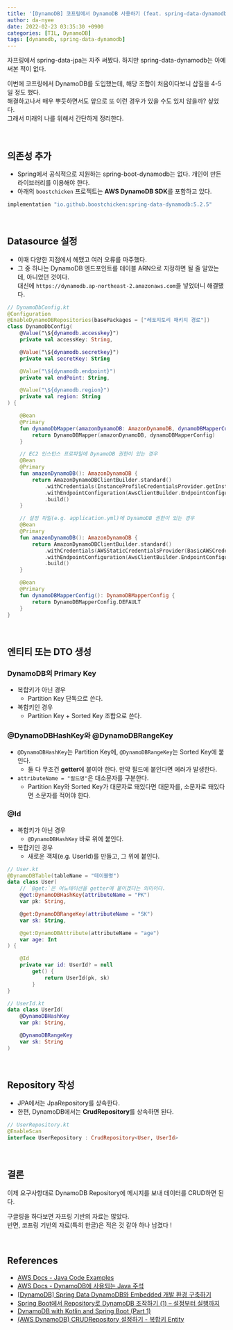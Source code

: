 ```yaml
---
title: '[DynamoDB] 코프링에서 DynamoDB 사용하기 (feat. spring-data-dynamodb)'
author: da-nyee
date: 2022-02-23 03:35:30 +0900
categories: [TIL, DynamoDB]
tags: [dynamodb, spring-data-dynamodb]
---
```


자프링에서 spring-data-jpa는 자주 써봤다. 하지만 spring-data-dynamodb는 아예 써본 적이 없다.<br/>

이번에 코프링에서 DynamoDB를 도입했는데, 해당 조합이 처음이다보니 삽질을 4-5일 정도 했다.<br/>
해결하고나서 매우 뿌듯하면서도 앞으로 또 이런 경우가 있을 수도 있지 않을까? 싶었다.<br/>
그래서 미래의 나를 위해서 간단하게 정리한다.<br/>

<br/>

## 의존성 추가

- Spring에서 공식적으로 지원하는 spring-boot-dynamodb는 없다. 개인이 만든 라이브러리를 이용해야 한다.
- 아래의 `boostchicken` 프로젝트는 <b>AWS DynamoDB SDK</b>를 포함하고 있다.

```gradle
implementation "io.github.boostchicken:spring-data-dynamodb:5.2.5"
```

<br/>

## Datasource 설정

- 이때 다양한 지점에서 헤맸고 여러 오류를 마주했다.
- 그 중 하나는 DynamoDB 엔드포인트를 테이블 ARN으로 지정하면 될 줄 알았는데, 아니었던 것이다.<br/>
대신에 `https://dynamodb.ap-northeast-2.amazonaws.com`을 넣었더니 해결됐다.

```kotlin
// DynamoDbConfig.kt
@Configuration
@EnableDynamoDBRepositories(basePackages = ["레포지토리 패키지 경로"])
class DynamoDbConfig(
    @Value("\${dynamodb.accesskey}")
    private val accessKey: String,

    @Value("\${dynamodb.secretkey}")
    private val secretKey: String

    @Value("\${dynamodb.endpoint}")
    private val endPoint: String,

    @Value("\${dynamodb.region}")
    private val region: String
) {

    @Bean
    @Primary
    fun dynamoDbMapper(amazonDynamoDB: AmazonDynamoDB, dynamoDBMapperConfig: DynamoDBMapperConfig): DynamoDBMapper {
        return DynamoDBMapper(amazonDynamoDB, dynamoDBMapperConfig)
    }

    // EC2 인스턴스 프로파일에 DynamoDB 권한이 있는 경우
    @Bean
    @Primary
    fun amazonDynamoDB(): AmazonDynamoDB {
        return AmazonDynamoDBClientBuilder.standard()
            .withCredentials(InstanceProfileCredentialsProvider.getInstance())
            .withEndpointConfiguration(AwsClientBuilder.EndpointConfiguration(endPoint, region))
            .build()
    }

    // 설정 파일(e.g. application.yml)에 DynamoDB 권한이 있는 경우
    @Bean
    @Primary
    fun amazonDynamoDB(): AmazonDynamoDB {
        return AmazonDynamoDBClientBuilder.standard()
            .withCredentials(AWSStaticCredentialsProvider(BasicAWSCredentials(accessKey, secretKey)))
            .withEndpointConfiguration(AwsClientBuilder.EndpointConfiguration(endPoint, region))
            .build()
    }

    @Bean
    @Primary
    fun dynamoDBMapperConfig(): DynamoDBMapperConfig {
        return DynamoDBMapperConfig.DEFAULT
    }
}
```

<br/>

## 엔티티 또는 DTO 생성

### DynamoDB의 Primary Key

- 복합키가 아닌 경우
    - Partition Key 단독으로 쓴다.
- 복합키인 경우
    - Partition Key + Sorted Key 조합으로 쓴다.

### @DynamoDBHashKey와 @DynamoDBRangeKey

- `@DynamoDBHashKey`는 Partition Key에, `@DynamoDBRangeKey`는 Sorted Key에 붙인다.
    - 둘 다 무조건 <b>getter</b>에 붙여야 한다. 만약 필드에 붙인다면 에러가 발생한다.
- `attributeName = "필드명"`은 대소문자를 구분한다.
    - Partition Key와 Sorted Key가 대문자로 돼있다면 대문자를, 소문자로 돼있다면 소문자를 적어야 한다.

### @Id

- 복합키가 아닌 경우
    - `@DynamoDBHashKey` 바로 위에 붙인다.
- 복합키인 경우
    - 새로운 객체(e.g. UserId)를 만들고, 그 위에 붙인다.

```kotlin
// User.kt
@DynamoDBTable(tableName = "테이블명")
data class User(
    // `@get:`은 어노테이션을 getter에 붙이겠다는 의미이다.
    @get:DynamoDBHashKey(attributeName = "PK")
    var pk: String,

    @get:DynamoDBRangeKey(attributeName = "SK")
    var sk: String,

    @get:DynamoDBAttribute(attributeName = "age")
    var age: Int
) {

    @Id
    private var id: UserId? = null
        get() {
            return UserId(pk, sk)
        }
}

// UserId.kt
data class UserId(
    @DynamoDBHashKey
    var pk: String,

    @DynamoDBRangeKey
    var sk: String
)
```

<br/>

## Repository 작성

- JPA에서는 JpaRepository를 상속한다.
- 한편, DynamoDB에서는 <b>CrudRepository</b>를 상속하면 된다.

```kotlin
// UserRepository.kt
@EnableScan
interface UserRepository : CrudRepository<User, UserId>
```

<br/>

## 결론

이제 요구사항대로 DynamoDB Repository에 메시지를 보내 데이터를 CRUD하면 된다.<br/>

구글링을 하다보면 자프링 기반의 자료는 많았다.<br/>
반면, 코프링 기반의 자료(특히 한글)은 적은 것 같아 하나 남겼다 !<br/>

<br/>

## References

- [AWS Docs - Java Code Examples](https://docs.aws.amazon.com/amazondynamodb/latest/developerguide/CodeSamples.Java.html)
- [AWS Docs - DynamoDB에 사용되는 Java 주석](https://docs.aws.amazon.com/ko_kr/amazondynamodb/latest/developerguide/DynamoDBMapper.Annotations.html#DynamoDBMapper.Annotations.DynamoDBAttribute)
- [[DynamoDB] Spring Data DynamoDB와 Embedded 개발 환경 구축하기](https://jojoldu.tistory.com/484)
- [Spring Boot에서 Repository로 DynamoDB 조작하기 (1) – 설정부터 실행까지](https://techblog.woowahan.com/2633/)
- [DynamoDB with Kotlin and Spring Boot (Part 1)](https://tuhrig.de/dynamodb-with-kotlin-and-spring-boot/)
- [(AWS DynamoDB) CRUDRepository 설정하기 - 복합키 Entity](https://overnodes.tistory.com/entry/AWS-DynamoDB-CRUDRepository)